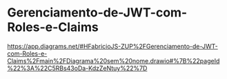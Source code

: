 # Gerenciamento-de-JWT-com-Roles-e-Claims
https://app.diagrams.net/#HFabricioJS-ZUP%2FGerenciamento-de-JWT-com-Roles-e-Claims%2Fmain%2FDiagrama%20sem%20nome.drawio#%7B%22pageId%22%3A%22C5RBs43oDa-KdzZeNtuy%22%7D
